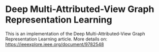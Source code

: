 # Deep Multi-Attributed-View Graph Representation Learning
This is an implementation of the Deep Multi-Attributed-View Graph Representation Learning article.
More details on: https://ieeexplore.ieee.org/document/9782548
